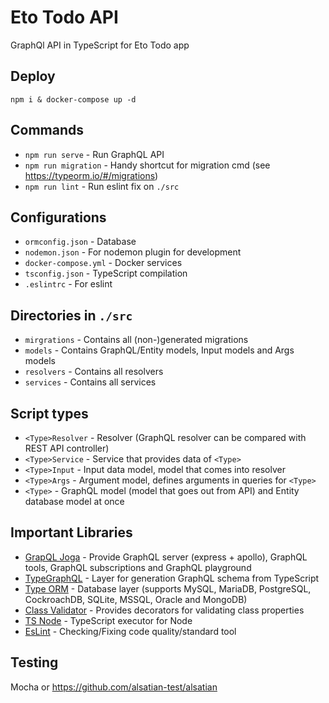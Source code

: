 # Eto Todo API
GraphQl API in TypeScript for Eto Todo app

## Deploy
```
npm i & docker-compose up -d
```

## Commands

- `npm run serve` - Run GraphQL API
- `npm run migration` - Handy shortcut for migration cmd (see https://typeorm.io/#/migrations)
- `npm run lint` - Run eslint fix on `./src`

## Configurations 
- `ormconfig.json` - Database 
- `nodemon.json` - For nodemon plugin for development
- `docker-compose.yml` - Docker services 
- `tsconfig.json` - TypeScript compilation 
- `.eslintrc` - For eslint

## Directories in `./src`
- `mirgrations` - Contains all (non-)generated migrations
- `models` - Contains GraphQL/Entity models, Input models and Args models
- `resolvers` - Contains all resolvers
- `services` - Contains all services

## Script types
- `<Type>Resolver` - Resolver (GraphQL resolver can be compared with REST API controller)
- `<Type>Service` - Service that provides data of `<Type>`
- `<Type>Input` - Input data model, model that comes into resolver
- `<Type>Args` - Argument model, defines arguments in queries for `<Type>`
- `<Type>` - GraphQL model (model that goes out from API) and Entity database model at once

## Important Libraries 
- [GrapQL Joga](https://github.com/prisma/graphql-yoga) - Provide GraphQL server (express + apollo), GraphQL tools, GraphQL subscriptions and GraphQL playground
- [TypeGraphQL](https://typegraphql.ml/) - Layer for generation GraphQL schema from TypeScript
- [Type ORM](https://typeorm.io) - Database layer (supports MySQL, MariaDB, PostgreSQL, CockroachDB, SQLite, MSSQL, Oracle and MongoDB)
- [Class Validator](https://github.com/typestack/class-validator) - Provides decorators for validating class properties
- [TS Node](https://github.com/TypeStrong/ts-node) - TypeScript executor for Node
- [EsLint](https://eslint.org/) - Checking/Fixing code quality/standard tool

## Testing
Mocha or https://github.com/alsatian-test/alsatian 
